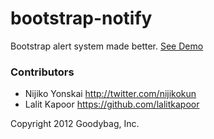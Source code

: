 bootstrap-notify
================

Bootstrap alert system made better. [See Demo](https://goodybag.github.io/bootstrap-notify/)

### Contributors

* Nijiko Yonskai <http://twitter.com/nijikokun>
* Lalit Kapoor <https://github.com/lalitkapoor>


Copyright 2012 Goodybag, Inc.
